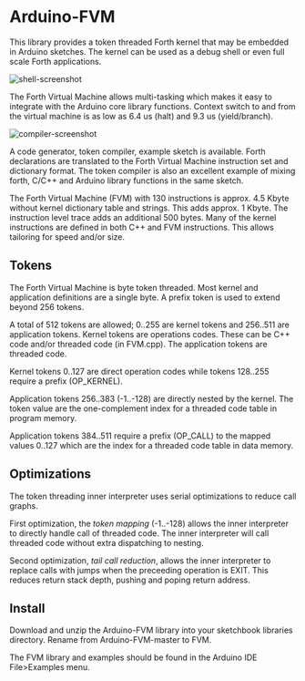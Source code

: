 # Arduino-FVM

This library provides a token threaded Forth kernel that may be
embedded in Arduino sketches. The kernel can be used as a debug
shell or even full scale Forth applications.

![shell-screenshot](https://dl.dropboxusercontent.com/u/993383/Cosa/screenshots/Screenshot%20from%202016-12-30%2020-40-06.png)

The Forth Virtual Machine allows multi-tasking which makes it easy to
integrate with the Arduino core library functions. Context switch to
and from the virtual machine is as low as 6.4 us (halt) and 9.3 us
(yield/branch).

![compiler-screenshot](https://dl.dropboxusercontent.com/u/993383/Cosa/screenshots/Screenshot%20from%202017-01-01%2016-54-07.png)

A code generator, token compiler, example sketch is available. Forth
declarations are translated to the Forth Virtual Machine instruction
set and dictionary format. The token compiler is also an excellent
example of mixing forth, C/C++ and Arduino library functions in the
same sketch.

The Forth Virtual Machine (FVM) with 130 instructions is approx. 4.5
Kbyte without kernel dictionary table and strings. This adds approx. 1
Kbyte. The instruction level trace adds an additional 500 bytes. Many of
the kernel instructions are defined in both C++ and FVM
instructions. This allows tailoring for speed and/or size.

## Tokens

The Forth Virtual Machine is byte token threaded. Most kernel and
application definitions are a single byte. A prefix token is used to
extend beyond 256 tokens.

A total of 512 tokens are allowed; 0..255 are kernel tokens and
256..511 are application tokens. Kernel tokens are operations
codes. These can be C++ code and/or threaded code (in FVM.cpp). The
application tokens are threaded code.

Kernel tokens 0..127 are direct operation codes while tokens 128..255
require a prefix (OP_KERNEL).

Application tokens 256..383 (-1..-128) are directly nested by the
kernel. The token value are the one-complement index for a threaded
code table in program memory.

Application tokens 384..511 require a prefix (OP_CALL) to the mapped
values 0..127 which are the index for a threaded code table in data
memory.

## Optimizations

The token threading inner interpreter uses serial optimizations to
reduce call graphs.

First optimization, the _token mapping_ (-1..-128) allows the inner
interpreter to directly handle call of threaded code. The inner
interpreter will call threaded code without extra dispatching to
nesting.

Second optimization, _tail call reduction_, allows the inner interpreter
to replace calls with jumps when the preceeding operation is
EXIT. This reduces return stack depth, pushing and poping return
address.

## Install

Download and unzip the Arduino-FVM library into your sketchbook
libraries directory. Rename from Arduino-FVM-master to FVM.

The FVM library and examples should be found in the Arduino IDE
File>Examples menu.

